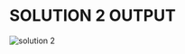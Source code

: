 # SOLUTION 2 OUTPUT

![solution 2](https://github.com/arpita2105/PW_ASSIGNMENT-7/assets/136358528/af0aae5f-5453-42f3-813d-c3135601e8d7)
